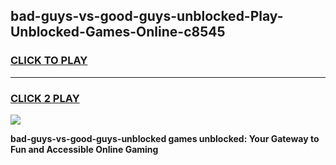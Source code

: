 
## bad-guys-vs-good-guys-unblocked-Play-Unblocked-Games-Online-c8545
<h3>
<a href="https://premium76.site?title=bad-guys-vs-good-guys-unblocked&ref=25A">CLICK TO PLAY</a></h3>
<hr>

<h3>
<a href="https://premium76.site?title=bad-guys-vs-good-guys-unblocked&ref=25A">CLICK 2 PLAY</a>
  
</h3>

<a href="https://premium76.site?title=bad-guys-vs-good-guys-unblocked&ref=25A"><img src="https://clearcache.store/games.png"></a>


**bad-guys-vs-good-guys-unblocked games unblocked: Your Gateway to Fun and Accessible Online Gaming**
